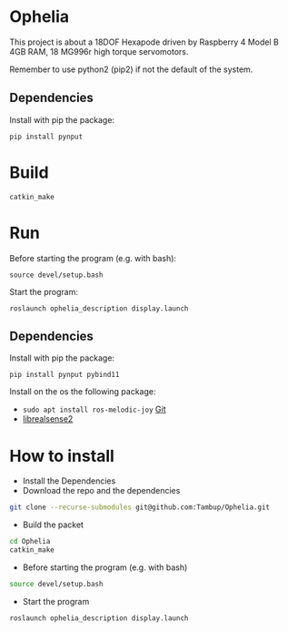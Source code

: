 # Ophelia
This project is about a 18DOF Hexapode driven by Raspberry 4 Model B 4GB RAM, 18 MG996r high torque servomotors.

Remember to use python2 (pip2) if not the default of the system.

## Dependencies

Install with pip the package:

`pip install pynput`

# Build
`catkin_make`

# Run
Before starting the program (e.g. with bash):

`source devel/setup.bash`

Start the program:

`roslaunch ophelia_description display.launch`


## Dependencies
Install with pip the package:

`pip install pynput pybind11`

Install on the os the following package:

- `sudo apt install ros-melodic-joy` [Git](https://github.com/ros-drivers/joystick_drivers)
- [librealsense2](http://wiki.ros.org/librealsense2)

# How to install
* Install the Dependencies
* Download the repo and the dependencies
``` bash
git clone --recurse-submodules git@github.com:Tambup/Ophelia.git
```
* Build the packet
``` bash
cd Ophelia
catkin_make
```
* Before starting the program (e.g. with bash)
 ``` bash
 source devel/setup.bash
 ```
* Start the program
``` bash
roslaunch ophelia_description display.launch
```
